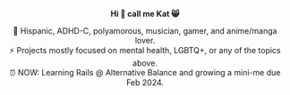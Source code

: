 <div align="center">
  
**Hi 👋 call me Kat 😸**

👾 Hispanic, ADHD-C, polyamorous, musician, gamer, and anime/manga lover.<br/>
⚡️ Projects mostly focused on mental health, LGBTQ+, or any of the topics above.<br/>
⏰ NOW: Learning Rails @ Alternative Balance and growing a mini-me due Feb 2024.
</div>
